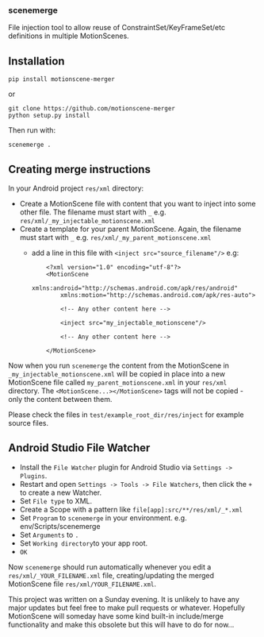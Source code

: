 ### scenemerge

File injection tool to allow reuse of ConstraintSet/KeyFrameSet/etc definitions in multiple MotionScenes.

## Installation

    pip install motionscene-merger

or 

    git clone https://github.com/motionscene-merger
    python setup.py install

Then run with:

    scenemerge .


## Creating merge instructions
In your Android project `res/xml` directory:
- Create a MotionScene file with content that you want to inject into some other file. The filename must start with `_` e.g. `res/xml/_my_injectable_motionscene.xml`
- Create a template for your parent MotionScene. Again, the filename must start with `_` e.g. `res/xml/_my_parent_motionscene.xml`
  - add a line in this file with `<inject src="source_filename"/>` e.g:

    ```
        <?xml version="1.0" encoding="utf-8"?>
        <MotionScene
            xmlns:android="http://schemas.android.com/apk/res/android"
            xmlns:motion="http://schemas.android.com/apk/res-auto">
    
            <!-- Any other content here -->
        
            <inject src="my_injectable_motionscene"/>
    
            <!-- Any other content here -->
        
        </MotionScene>
    ```

Now when you run `scenemerge` the content from the MotionScene in `_my_injectable_motionscene.xml` will be copied in place into a new MotionScene file called `my_parent_motionscene.xml` in your `res/xml` directory. The `<MotionScene...></MotionScene>` tags will not be copied - only the content between them.

Please check the files in `test/example_root_dir/res/inject` for example source files.

## Android Studio File Watcher
- Install the `File Watcher` plugin for Android Studio via `Settings -> Plugins`.
- Restart and open `Settings -> Tools -> File Watchers`, then click the `+` to create a new Watcher.
- Set `File type` to XML.
- Create a Scope with a pattern like `file[app]:src/**/res/xml/_*.xml`
- Set `Program` to `scenemerge` in your environment. e.g. env/Scripts/scenemerge
- Set `Arguments` to `.`
- Set `Working directory`to your app root.
- `OK`

Now `scenemerge` should run automatically whenever you edit a `res/xml/_YOUR_FILENAME.xml` file,
creating/updating the merged MotionScene file `res/xml/YOUR_FILENAME.xml`.


This project was written on a Sunday evening. It is unlikely to have any major updates but feel free to make pull requests or whatever.
Hopefully MotionScene will someday have some kind built-in include/merge functionality and make this obsolete but this will have to do for now...



